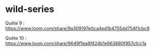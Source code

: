 # wild-series

Quête 9 : https://www.loom.com/share/9a309197e0ca4ed1b4755dd754f1cbc9

Quête 10 : https://www.loom.com/share/9649f1ea8f424b1e963880f957cfcc1a
